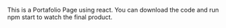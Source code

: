 This is a Portafolio Page using react. You can download the code and run npm start to watch the final product.

